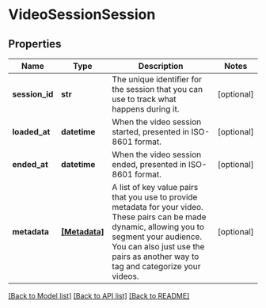 # VideoSessionSession

## Properties
Name | Type | Description | Notes
------------ | ------------- | ------------- | -------------
**session_id** | **str** | The unique identifier for the session that you can use to track what happens during it. | [optional] 
**loaded_at** | **datetime** | When the video session started, presented in ISO-8601 format. | [optional] 
**ended_at** | **datetime** | When the video session ended, presented in ISO-8601 format. | [optional] 
**metadata** | [**[Metadata]**](Metadata.md) | A list of key value pairs that you use to provide metadata for your video. These pairs can be made dynamic, allowing you to segment your audience. You can also just use the pairs as another way to tag and categorize your videos. | [optional] 

[[Back to Model list]](../README.md#documentation-for-models) [[Back to API list]](../README.md#documentation-for-api-endpoints) [[Back to README]](../README.md)



